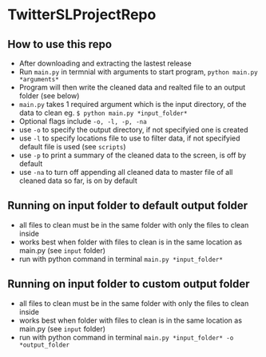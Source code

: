 # TwitterSLProjectRepo

## How to use this repo
 - After downloading and extracting the lastest release
 - Run `main.py` in termnial with arguments to start program, `python main.py *arguments*`
 - Program will then write the cleaned data and realted file to an output folder (see below)
 - `main.py` takes 1 required argument which is the input  directory, of the data to clean eg. `$ python main.py *input_folder*`
 - Optional flags include `-o, -l, -p, -na`
  - use `-o` to specify the output directory, if not specifyied one is created
  - use `-l` to specify locations file to use to filter data, if not specifyied default file is used (see `scripts`)
  - use `-p` to print a summary of the cleaned data to the screen, is off by default
  - use `-na` to turn off appending all cleaned data to master file of all cleaned data so far, is on by default
  
## Running on input folder to default output folder
- all files to clean must be in the same folder with only the files to clean inside
- works best when folder with files to clean is in the same location as main.py (see `input` folder)
- run with python command in terminal `main.py *input_folder*`

## Running on input folder to custom output folder
- all files to clean must be in the same folder with only the files to clean inside
- works best when folder with files to clean is in the same location as main.py (see `input` folder)
- run with python command in terminal `main.py *input_folder* -o *output_folder`
